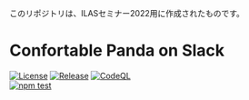 このリポジトリは、ILASセミナー2022用に作成されたものです。
# Confortable Panda on Slack

[![License](https://img.shields.io/github/license/kyoto-u/ilas2022?color=orange)](https://github.com/kyoto-u/ilas2022/blob/master/LICENSE)
[![Release](https://img.shields.io/github/v/release/kyoto-u/ilas2022?include_prereleases)](https://github.com/kyoto-u/ilas2022/releases)
[![CodeQL](https://github.com/kyoto-u/ilas2022/actions/workflows/codeql-analysis.yml/badge.svg)](https://github.com/kyoto-u/ilas2022/actions/workflows/codeql-analysis.yml)  
[![npm test](https://github.com/kyoto-u/ilas2022/actions/workflows/npm_tests.yml/badge.svg)](https://github.com/kyoto-u/ilas2022/actions/workflows/npm_tests.yml)


